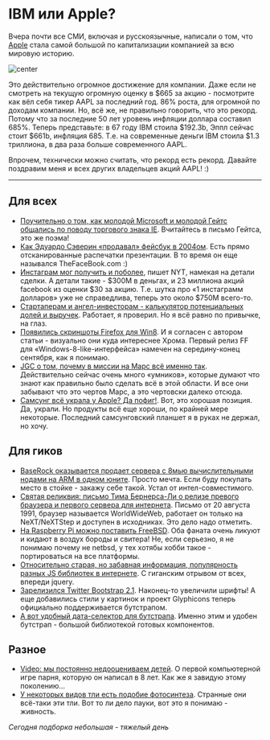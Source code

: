 # IBM или Apple?

Вчера почти все СМИ, включая и русскоязычные, написали о том, что [Apple](https://twitter.com/#!/search/%24aapl) стала самой большой по капитализации компанией за всю мировую историю.

![center](http://img-fotki.yandex.ru/get/6504/9320383.8/0_7cf9e_d1f357d5_XL)

Это действительно огромное достижение для компании. Даже если не смотреть на текущую огромную оценку в $665 за акцию - посмотрите как вёл себя тикер AAPL за последний год. 86% роста, для огромной по доходам компании. Но, всё же, не правильно говорить, что это рекорд. Потому что за последние 50 лет уровень инфляции доллара составил 685%. Теперь представьте: в 67 году IBM стоила $192.3b, Эппл сейчас стоит $661b, инфляция 685. Т.е. на современные деньги IBM стоила $1.3 триллиона, в два раза больше современного AAPL.

Впрочем, технически можно считать, что рекорд есть рекорд. Давайте поздравим меня и всех других владельцев акций AAPL! :)

-----

## Для всех
* [Поучительно о том, как молодой Microsoft и молодой Гейтс общались по поводу торгового знака IE](http://steveblank.com/2012/08/20/when-microsoft-sued-us-over-the-letter-e/). Вчитайтесь в письмо Гейтса, это же поэма!
* [Как Эдуардо Сэверин «продавал» фейсбук в 2004ом](http://www.digiday.com/platforms/how-eduardo-saverin-sold-facebook-ads-in-2004/). Есть прямо отсканированные распечатки презентации. В то время он еще назывался TheFaceBook.com :)
* [Инстаграм мог получить и поболее](http://dealbook.nytimes.com/2012/08/20/how-instagram-could-have-cut-a-better-deal/), пишет NYT, намекая на детали сделки. А детали такие - $300M в деньгах, и 23 миллиона акций facebook из оценки $30 за акцию. Т.е. шутка про «1 инстаграмм долларов» уже не справедлива, теперь это около $750M всего-то.
* [Стартаперам и ангел-инвесторам - калькулятор потенциальных долей и выручек](http://www.foundersfund.com/termsheet/). Работает, я проверил. Но я всё равно по привычке, на глаз.
* [Появились скриншоты Firefox для Win8](http://www.digitaltrends.com/computing/firefox-metro-browser-september/). И я согласен с автором статьи - визуально они куда интереснее Хрома. Первый релиз FF для «Windows-8-like-интерфейса» намечен на середину-конец сентября, как я понимаю.
* [JGC о том, почему в миссии на Марс всё именно так](http://blog.jgc.org/2012/08/why-dont-they-just.html). Действительно сейчас очень много «умников», которые думают что знают как правильно было сделать всё в этой области. И все они забывают что это чертов Марс, а это чертовски далеко отсюда.
* [Самсунг всё украла у Apple? Да пофиг!](http://blogs.hbr.org/cs/2012/08/who_cares_if_samsung_copied_ap.html). Вот, это хорошая позиция. Да, украли. Но продукты всё еще хороши, по крайней мере некоторые. Последний самсунговский планшет я в руках не держал, но хочу.
 
## Для гиков
* [BaseRock оказывается продает сервера с 8мью вычислительными нодами на ARM в одном юните](http://www.baserock.com/servers/feature-tour). Просто мечта. Если буду покупать место в стойке - закажу себе такой. Устал от интел-совместимого.
* [Святая реликвия: письмо Тима Бернерса-Ли о релизе превого браузера и первого сервера для интернета](https://groups.google.com/forum/?fromgroups=#!topic/comp.sys.next.announce/avWAjISncfw[1-25]). Письмо от 20 августа 1991, браузер называется WorldWideWeb, работает он только на NeXT/NeXTStep и доступен в исходниках. Это дело надо отметить.
* [На Raspberry Pi можно поставить FreeBSD](http://kernelnomicon.org/?p=164). Оба фаната очень ликуют и кидают в воздух бороды и свитера! Не, если серьезно, я не понимаю почему не netbsd, у тех хотябы хобби такое - портироваться на все платформы.
* [Относительно старая, но забавная информация, популярность разных JS библиотек в интернете](http://blog.whitehatsec.com/analysis-of-javascript-library-popularity/). С гиганским отрывом от всех, впереди jquery.
* [Зарелизился Twitter Bootstrap 2.1](http://blog.getbootstrap.com/2012/08/20/bootstrap-2-1-0-released/). Наконец-то увеличили шрифты! А еще добавились стили у картинок и проект Glyphicons теперь официально поддерживается бутстрапом.
* [А вот удобный дата-селектор для бутстрапа](http://www.dangrossman.info/2012/08/20/a-date-range-picker-for-twitter-bootstrap/). Именно этим и удобен бутстрап - большой библиотекой готовых компонентов.

## Разное
* [Video: мы постоянно недооцениваем детей](http://peebs.org/we-underestimate-kids). О первой компьютерной игре парня, которую он написал в 8 лет. Как же я завидую этому поколению…
* [У некоторых видов тли есть подобие фотосинтеза](http://www.nature.com/news/photosynthesis-like-process-found-in-insects-1.11214). Странные они всё-таки эти тли. Вот то ли дело пауки, вот это я понимаю - живность.

*Сегодня подборка небольшая - тяжелый день*